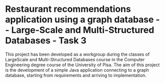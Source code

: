 # Restaurant recommendations application using a graph database -- Large-Scale and Multi-Structured Databases - Task 3

This project has been developed as a workgroup during the classes of LargeScale and Multi-Structured Databases course in the Computer Engineering degree course of the University of Pisa. The aim of this project is the development of a simple Java application connecting to a graph database, starting from requirements and arriving to implementation.
